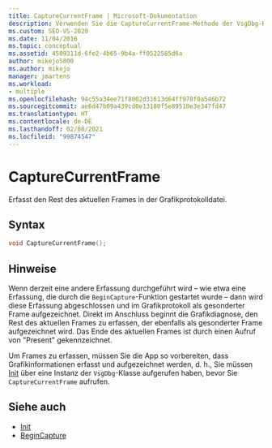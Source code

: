 ```yaml
---
title: CaptureCurrentFrame | Microsoft-Dokumentation
description: Verwenden Sie die CaptureCurrentFrame-Methode der VsgDbg-Klasse, um den Rest des aktuellen Frames in der Grafikprotokolldatei zu erfassen.
ms.custom: SEO-VS-2020
ms.date: 11/04/2016
ms.topic: conceptual
ms.assetid: 4509311d-6fe2-4b65-9b4a-ff0522585d6a
author: mikejo5000
ms.author: mikejo
manager: jmartens
ms.workload:
- multiple
ms.openlocfilehash: 94c55a34ee71f8002d31613d64ff978f0a546b72
ms.sourcegitcommit: ae6d47b09a439cd0e13180f5e89510e3e347fd47
ms.translationtype: HT
ms.contentlocale: de-DE
ms.lasthandoff: 02/08/2021
ms.locfileid: "99874547"
---
```

# <a name="capturecurrentframe"></a>CaptureCurrentFrame
Erfasst den Rest des aktuellen Frames in der Grafikprotokolldatei.

## <a name="syntax"></a>Syntax

```C++
void CaptureCurrentFrame();
```

## <a name="remarks"></a>Hinweise
 Wenn derzeit eine andere Erfassung durchgeführt wird – wie etwa eine Erfassung, die durch die `BeginCapture`-Funktion gestartet wurde – dann wird diese Erfassung abgeschlossen und im Grafikprotokoll als gesonderter Frame aufgezeichnet. Direkt im Anschluss beginnt die Grafikdiagnose, den Rest des aktuellen Frames zu erfassen, der ebenfalls als gesonderter Frame aufgezeichnet wird. Das Ende des aktuellen Frames ist durch einen Aufruf von "Present" gekennzeichnet.

 Um Frames zu erfassen, müssen Sie die App so vorbereiten, dass Grafikinformationen erfasst und aufgezeichnet werden, d. h., Sie müssen [Init](init.md) über eine Instanz der `VsgDbg`-Klasse aufgerufen haben, bevor Sie `CaptureCurrentFrame` aufrufen.

## <a name="see-also"></a>Siehe auch
- [Init](init.md)
- [BeginCapture](begincapture.md)